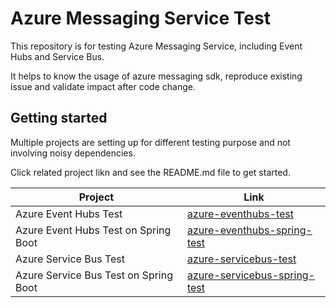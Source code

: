 # Azure Messaging Service Test

This repository is for testing Azure Messaging Service, including Event Hubs and Service Bus.

It helps to know the usage of azure messaging sdk, reproduce existing issue and validate impact after code change.

## Getting started

Multiple projects are setting up for different testing purpose and not involving noisy dependencies.

Click related project likn and see the README.md file to get started.

| Project                               | Link                                                           |
|---------------------------------------|----------------------------------------------------------------|
| Azure Event Hubs Test                 | [azure-eventhubs-test](./azure-eventhubs-test)                 |
| Azure Event Hubs Test on Spring Boot  | [azure-eventhubs-spring-test](./azure-eventhubs-spring-test)   |
| Azure Service Bus Test                | [azure-servicebus-test](./azure-servicebus-test)               |
| Azure Service Bus Test on Spring Boot | [azure-servicebus-spring-test](./azure-servicebus-spring-test) |

